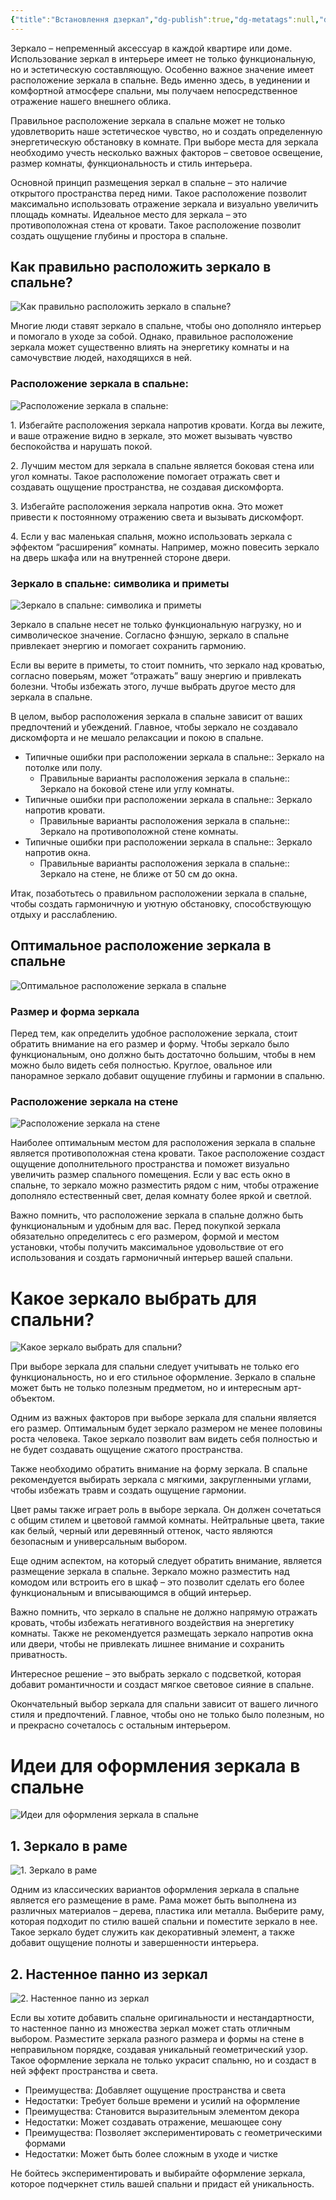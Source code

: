 ```yaml
---
{"title":"Встановлення дзеркал","dg-publish":true,"dg-metatags":null,"dg-home":null,"permalink":"/vstanovlennya-dzerkala/vstanovlennya-dzerkal/","dgPassFrontmatter":true,"noteIcon":""}
---
```



Зеркало – непременный аксессуар в каждой квартире или доме. Использование зеркал в интерьере имеет не только функциональную, но и эстетическую составляющую. Особенно важное значение имеет расположение зеркала в спальне. Ведь именно здесь, в уединении и комфортной атмосфере спальни, мы получаем непосредственное отражение нашего внешнего облика.

Правильное расположение зеркала в спальне может не только удовлетворить наше эстетическое чувство, но и создать определенную энергетическую обстановку в комнате. При выборе места для зеркала необходимо учесть несколько важных факторов – световое освещение, размер комнаты, функциональность и стиль интерьера.

Основной принцип размещения зеркал в спальне – это наличие открытого пространства перед ними. Такое расположение позволит максимально использовать отражение зеркала и визуально увеличить площадь комнаты. Идеальное место для зеркала – это противоположная стена от кровати. Такое расположение позволит создать ощущение глубины и простора в спальне.

## Как правильно расположить зеркало в спальне?

![Как правильно расположить зеркало в спальне?](https://remontnichek.ru/wp-content/uploads/2028/03/zerkalo-v-spalne-6.jpg)

Многие люди ставят зеркало в спальне, чтобы оно дополняло интерьер и помогало в уходе за собой. Однако, правильное расположение зеркала может существенно влиять на энергетику комнаты и на самочувствие людей, находящихся в ней.

### Расположение зеркала в спальне:

![Расположение зеркала в спальне:](https://i.pinimg.com/originals/8c/bb/ef/8cbbef1cfb9224bb20a6271141814851.jpg)

1\. Избегайте расположения зеркала напротив кровати. Когда вы лежите, и ваше отражение видно в зеркале, это может вызывать чувство беспокойства и нарушать покой.

2\. Лучшим местом для зеркала в спальне является боковая стена или угол комнаты. Такое расположение помогает отражать свет и создавать ощущение пространства, не создавая дискомфорта.

3\. Избегайте расположения зеркала напротив окна. Это может привести к постоянному отражению света и вызывать дискомфорт.

4\. Если у вас маленькая спальня, можно использовать зеркала с эффектом “расширения” комнаты. Например, можно повесить зеркало на дверь шкафа или на внутренней стороне двери.

### Зеркало в спальне: символика и приметы

![Зеркало в спальне: символика и приметы](https://estatemebel.ru/wp-content/uploads/3/9/7/39745c8ca5e9afd53b01bd8f63e505a2.jpeg)

Зеркало в спальне несет не только функциональную нагрузку, но и символическое значение. Согласно фэншую, зеркало в спальне привлекает энергию и помогает сохранить гармонию.

Если вы верите в приметы, то стоит помнить, что зеркало над кроватью, согласно поверьям, может “отражать” вашу энергию и привлекать болезни. Чтобы избежать этого, лучше выбрать другое место для зеркала в спальне.

В целом, выбор расположения зеркала в спальне зависит от ваших предпочтений и убеждений. Главное, чтобы зеркало не создавало дискомфорта и не мешало релаксации и покою в спальне.



* Типичные ошибки при расположении зеркала в спальне:: Зеркало на потолке или полу.
  * Правильные варианты расположения зеркала в спальне:: Зеркало на боковой стене или углу комнаты.
* Типичные ошибки при расположении зеркала в спальне:: Зеркало напротив кровати.
  * Правильные варианты расположения зеркала в спальне:: Зеркало на противоположной стене комнаты.
* Типичные ошибки при расположении зеркала в спальне:: Зеркало напротив окна.
  * Правильные варианты расположения зеркала в спальне:: Зеркало на стене, не ближе от 50 см до окна.


Итак, позаботьтесь о правильном расположении зеркала в спальне, чтобы создать гармоничную и уютную обстановку, способствующую отдыху и расслаблению.

## Оптимальное расположение зеркала в спальне

![Оптимальное расположение зеркала в спальне](https://forme-group.ru/800/600/https/ideas.homechart.ru/upload/iblock/7a8/7a8799d6ac243e09688d57dbd90e4cc9.jpg)

### Размер и форма зеркала

Перед тем, как определить удобное расположение зеркала, стоит обратить внимание на его размер и форму. Чтобы зеркало было функциональным, оно должно быть достаточно большим, чтобы в нем можно было видеть себя полностью. Круглое, овальное или панорамное зеркало добавит ощущение глубины и гармонии в спальню.

### Расположение зеркала на стене

![Расположение зеркала на стене](https://snus-outlet.ru/wp-content/uploads/3/3/0/3305f93914d3463b35f6c69c72f9ef4a.jpeg)

Наиболее оптимальным местом для расположения зеркала в спальне является противоположная стена кровати. Такое расположение создаст ощущение дополнительного пространства и поможет визуально увеличить размер спального помещения. Если у вас есть окно в спальне, то зеркало можно разместить рядом с ним, чтобы отражение дополняло естественный свет, делая комнату более яркой и светлой.



Важно помнить, что расположение зеркала в спальне должно быть функциональным и удобным для вас. Перед покупкой зеркала обязательно определитесь с его размером, формой и местом установки, чтобы получить максимальное удовольствие от его использования и создать гармоничный интерьер вашей спальни.

# Какое зеркало выбрать для спальни?

![Какое зеркало выбрать для спальни?](https://stroy-podskazka.ru/images/article/orig/2017/09/zerkalo-v-spalne.jpg)

При выборе зеркала для спальни следует учитывать не только его функциональность, но и его стильное оформление. Зеркало в спальне может быть не только полезным предметом, но и интересным арт-объектом.

Одним из важных факторов при выборе зеркала для спальни является его размер. Оптимальным будет зеркало размером не менее половины роста человека. Такое зеркало позволит вам видеть себя полностью и не будет создавать ощущение сжатого пространства.

Также необходимо обратить внимание на форму зеркала. В спальне рекомендуется выбирать зеркала с мягкими, закругленными углами, чтобы избежать травм и создать ощущение гармонии.

Цвет рамы также играет роль в выборе зеркала. Он должен сочетаться с общим стилем и цветовой гаммой комнаты. Нейтральные цвета, такие как белый, черный или деревянный оттенок, часто являются безопасным и универсальным выбором.

Еще одним аспектом, на который следует обратить внимание, является размещение зеркала в спальне. Зеркало можно разместить над комодом или встроить его в шкаф – это позволит сделать его более функциональным и вписывающимся в общий интерьер.

Важно помнить, что зеркало в спальне не должно напрямую отражать кровать, чтобы избежать негативного воздействия на энергетику комнаты. Также не рекомендуется размещать зеркало напротив окна или двери, чтобы не привлекать лишнее внимание и сохранить приватность.

Интересное решение – это выбрать зеркало с подсветкой, которая добавит романтичности и создаст мягкое световое сияние в спальне.

Окончательный выбор зеркала для спальни зависит от вашего личного стиля и предпочтений. Главное, чтобы оно не только было полезным, но и прекрасно сочеталось с остальным интерьером.

# Идеи для оформления зеркала в спальне

![Идеи для оформления зеркала в спальне](https://estatemebel.ru/wp-content/uploads/b/3/d/b3dcada2262f72824e2ef6996e2771cc.jpeg)

## 1\. Зеркало в раме

![1. Зеркало в раме](https://internet-olimpiada.ru/wp-content/uploads/3/0/b/30b535e8dc99aab7ff572242ae8654b2.jpeg)

Одним из классических вариантов оформления зеркала в спальне является его размещение в раме. Рама может быть выполнена из различных материалов – дерева, пластика или металла. Выберите раму, которая подходит по стилю вашей спальни и поместите зеркало в нее. Такое зеркало будет служить как декоративный элемент, а также добавит ощущение полноты и завершенности интерьера.

## 2\. Настенное панно из зеркал

![2. Настенное панно из зеркал](https://design-homes.ru/images/galery/1889/spalnya-po-fen-shuj_5d88d65051b49.jpg)

Если вы хотите добавить спальне оригинальности и нестандартности, то настенное панно из множества зеркал может стать отличным выбором. Разместите зеркала разного размера и формы на стене в неправильном порядке, создавая уникальный геометрический узор. Такое оформление зеркала не только украсит спальню, но и создаст в ней эффект пространства и света.



* Преимущества: Добавляет ощущение пространства и света
* Недостатки: Требует больше времени и усилий на оформление
* Преимущества: Становится выразительным элементом декора
* Недостатки: Может создавать отражение, мешающее сону
* Преимущества: Позволяет экспериментировать с геометрическими формами
* Недостатки: Может быть более сложным в уходе и чистке


Не бойтесь экспериментировать и выбирайте оформление зеркала, которое подчеркнет стиль вашей спальни и придаст ей уникальность.